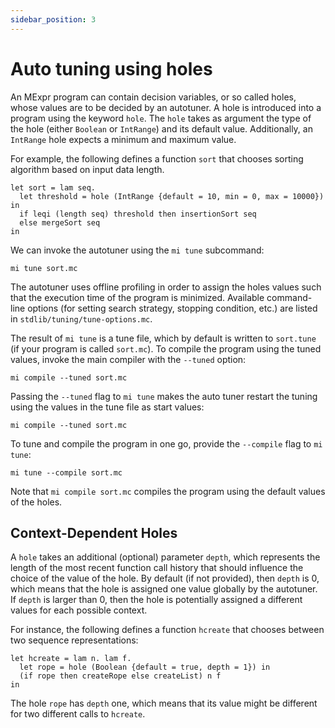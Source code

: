 ```yaml
---
sidebar_position: 3
---
```


# Auto tuning using holes

An MExpr program can contain decision variables, or so called holes, whose
values are to be decided by an autotuner. A hole is introduced into a program
using the keyword `hole`. The `hole` takes as argument the type of the hole
(either `Boolean` or `IntRange`) and its default value. Additionally, an
`IntRange` hole expects a minimum and maximum value.

For example, the following defines a function `sort` that chooses sorting
algorithm based on input data length.

```
let sort = lam seq.
  let threshold = hole (IntRange {default = 10, min = 0, max = 10000}) in
  if leqi (length seq) threshold then insertionSort seq
  else mergeSort seq
in
```

We can invoke the autotuner using the `mi tune` subcommand:

```
mi tune sort.mc
```

The autotuner uses offline profiling in order to assign the holes values such
that the execution time of the program is minimized. Available command-line
options (for setting search strategy, stopping condition, etc.) are listed in
`stdlib/tuning/tune-options.mc`.

The result of `mi tune` is a tune file, which by default is written to
`sort.tune` (if your program is called `sort.mc`). To compile the program using
the tuned values, invoke the main compiler with the `--tuned` option:

```
mi compile --tuned sort.mc
```

Passing the `--tuned` flag to `mi tune` makes the auto tuner restart the tuning
using the values in the tune file as start values:

```
mi compile --tuned sort.mc
```

To tune and compile the program in one go, provide the `--compile`
flag to `mi tune`:

```
mi tune --compile sort.mc
```

Note that `mi compile sort.mc` compiles the program using the default values of
the holes.

## Context-Dependent Holes

A `hole` takes an additional (optional) parameter `depth`, which represents the
length of the most recent function call history that should influence the choice
of the value of the hole. By default (if not provided), then `depth` is 0, which
means that the hole is assigned one value globally by the autotuner. If `depth`
is larger than 0, then the hole is potentially assigned a different values for
each possible context.

For instance, the following defines a function `hcreate` that chooses between
two sequence representations:

```
let hcreate = lam n. lam f.
  let rope = hole (Boolean {default = true, depth = 1}) in
  (if rope then createRope else createList) n f
in
```

The hole `rope` has `depth` one, which means that its value might be different
for two different calls to `hcreate`.
